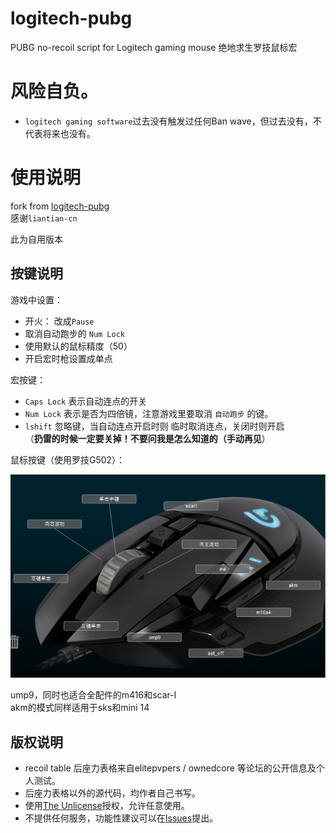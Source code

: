 # logitech-pubg
PUBG no-recoil script for Logitech gaming mouse 
绝地求生罗技鼠标宏

#  风险自负。

- `logitech gaming software`过去没有触发过任何Ban wave，但过去没有，不代表将来也没有。

# 使用说明

fork from [logitech-pubg](https://github.com/liantian-cn/logitech-pubg)  
感谢`liantian-cn`

此为自用版本

## 按键说明

游戏中设置：
- 开火： 改成`Pause`
- 取消自动跑步的 `Num Lock`
- 使用默认的鼠标精度（50）
- 开启宏时枪设置成单点


宏按键：
- `Caps Lock` 表示自动连点的开关
- `Num Lock` 表示是否为四倍镜，注意游戏里要取消 `自动跑步` 的键。
- `lshift` 忽略键，当自动连点开启时则 临时取消连点，关闭时则开启  
（**扔雷的时候一定要关掉！不要问我是怎么知道的（手动再见**）

鼠标按键（使用罗技G502）：

![](https://github.com/VimT/logitech-pubg/raw/master/img/20171113204848.png)

ump9，同时也适合全配件的m416和scar-l  
akm的模式同样适用于sks和mini 14


## 版权说明 

- recoil table 后座力表格来自elitepvpers / ownedcore 等论坛的公开信息及个人测试。
- 后座力表格以外的源代码，均作者自己书写。
- 使用[The Unlicense](https://github.com/liantian-cn/logitech-pubg/blob/master/LICENSE "The Unlicense")授权，允许任意使用。
- 不提供任何服务，功能性建议可以在[Issues](https://github.com/liantian-cn/logitech-pubg/issues?q= "Issues")提出。
